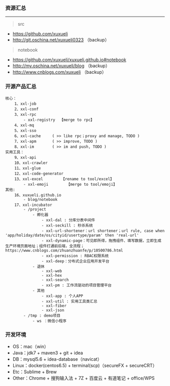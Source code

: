 ### 资源汇总

---
> src
- https://github.com/xuxueli
- http://git.oschina.net/xuxueli0323 （backup）

> notebook
- https://github.com/xuxueli/xuxueli.github.io#notebook
- http://my.oschina.net/xuxueli/blog （backup）
- http://www.cnblogs.com/xuxueli （backup）


### 开源产品汇总

    核心：
        1、xxl-job
        2、xxl-conf
        3、xxl-rpc
            - xxl-registry  【merge to rpc】
        4、xxl-mq
        5、xxl-sso
        6、xxl-cache     ( >> like rpc；proxy and manage, TODO )
        7、xxl-apm       ( >> improve, TODO )
        8、xxl-im        ( >> im and push, TODO )
    实用工具：
        9、xxl-api
        10、xxl-crawler
        11、xxl-glue
        12、xxl-code-generator
        13、xxl-excel        【rename to tool/excel】
            - xxl-emoji        【merge to tool/emoji】
    其他:
        16、xuxueli.github.io
            - blog/notebook
        17、xxl-incubator
            - /project
                - 孵化器
                    - xxl-dal : 分库分表中间件
                    - xxl-seckill : 秒杀系统
                    - xxl-url-shortener：url shortener；url rule, case when 'app/holiday/date/os/cityid/usertype/param' then 'real-url'
                    - xxl-dynamic-page：可见即所得，拖拽组件、填写数据，立即生成生产环境页面地址；组件打通前后端，全流程；https://www.cnblogs.com/zhuanzhuanfe/p/10500786.html
                    - xxl-permission : RBAC权限系统
                    - xxl-deep：分布式企业应用开发平台
                - 退休
                    - xxl-web
                    - xxl-hex
                    - xxl-search
                    - xxl-pm : 工作流驱动的项目管理平台
                - 其他
                    - xxl-app : 个人APP
                    - xxl-util : 实用工具类汇总
                    - xxl-fiber
                    - xxl-json
            - /tmp : demo项目
                - ws ：微信小程序
        
       
### 开发环境

- OS：mac（win）
- Java：jdk7 + maven3 + git + idea
- DB：mysql5.6 + idea-database（navicat） 
- Linux：docker(centos6.5) + terminal(scp)（secureFX + secureCRT）  
- Etc：Sublime + Brew
- Other：Chrome + 搜狗输入法 + 7Z + 百度云 + 有道笔记 + office/WPS
